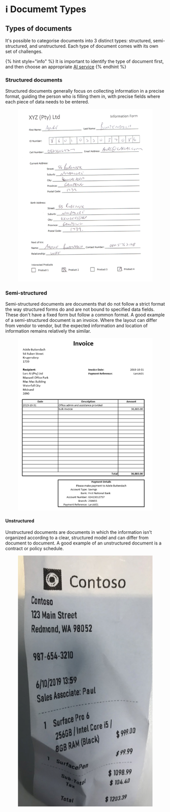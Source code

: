 # ℹ️ Documemt Types

## Types of documents

It's possible to categorise documents into 3 distinct types: structured, semi-structured, and unstructured. Each type of document comes with its own set of challenges.

{% hint style="info" %}
It is important to identify the type of document first, and then choose an appropriate [AI service](../services/)
{% endhint %}

### Structured documents

Structured documents generally focus on collecting information in a precise format, guiding the person who is filling them in, with precise fields where each piece of data needs to be entered.

<figure><img src="../.gitbook/assets/image (30) (1) (1).png" alt=""><figcaption></figcaption></figure>

### Semi-structured

Semi-structured documents are documents that do not follow a strict format the way structured forms do and are not bound to specified data fields. These don't have a fixed form but follow a common format. A good example of a semi-structured document is an invoice. Where the layout can differ from vendor to vendor, but the expected information and location of information remains relatively the similar.

<figure><img src="../.gitbook/assets/image (31) (1) (1).png" alt=""><figcaption></figcaption></figure>

#### Unstructured

Unstructured documents are documents in which the information isn't organized according to a clear, structured model and can differ from document to document. A good example of an unstructured document is a contract or policy schedule.

<figure><img src="../.gitbook/assets/image (34) (1) (1).png" alt=""><figcaption></figcaption></figure>
